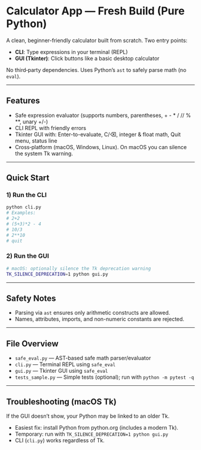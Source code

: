 # Calculator App — Fresh Build (Pure Python)

A clean, beginner-friendly calculator built from scratch. Two entry points:

- **CLI**: Type expressions in your terminal (REPL)
- **GUI (Tkinter)**: Click buttons like a basic desktop calculator

No third‑party dependencies. Uses Python’s `ast` to safely parse math (no `eval`).

---

## Features
- Safe expression evaluator (supports numbers, parentheses, + - * / // % **, unary +/-)
- CLI REPL with friendly errors
- Tkinter GUI with: Enter-to-evaluate, C/⌫, integer & float math, Quit menu, status line
- Cross‑platform (macOS, Windows, Linux). On macOS you can silence the system Tk warning.

---

## Quick Start

### 1) Run the CLI
```bash
python cli.py
# Examples:
# 2+2
# (5+3)*2 - 4
# 10/3
# 2**10
# quit
```

### 2) Run the GUI
```bash
# macOS: optionally silence the Tk deprecation warning
TK_SILENCE_DEPRECATION=1 python gui.py
```

---

## Safety Notes
- Parsing via `ast` ensures only arithmetic constructs are allowed.
- Names, attributes, imports, and non-numeric constants are rejected.

---

## File Overview
- `safe_eval.py` — AST-based safe math parser/evaluator
- `cli.py`       — Terminal REPL using `safe_eval`
- `gui.py`       — Tkinter GUI using `safe_eval`
- `tests_sample.py` — Simple tests (optional); run with `python -m pytest -q`

---

## Troubleshooting (macOS Tk)
If the GUI doesn’t show, your Python may be linked to an older Tk.
- Easiest fix: install Python from python.org (includes a modern Tk).
- Temporary: run with `TK_SILENCE_DEPRECATION=1 python gui.py`
- CLI (`cli.py`) works regardless of Tk.
